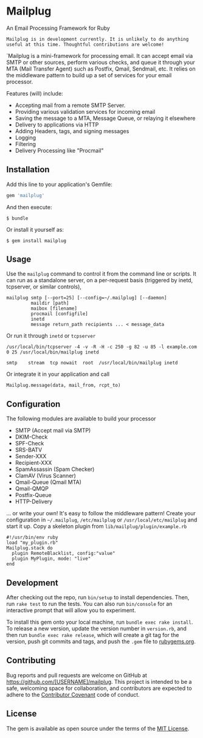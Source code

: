 # Mailplug

An Email Processing Framework for Ruby

    Mailplug is in development currently. It is unlikely to do anything
    useful at this time. Thoughtful contributions are welcome!

`Mailplug is a mini-framework for processing email. It can accept email via SMTP or other sources, perform various checks, and queue it through your MTA (Mail Transfer Agent) such as Postfix, Qmail, Sendmail, etc. It relies on the middleware pattern to build up a set of services for your email processor.

Features (will) include:

- Accepting mail from a remote SMTP Server.
- Providing various validation services for incoming email
- Saving the message to a MTA, Message Queue, or relaying it elsewhere
- Delivery to applications via HTTP
- Adding Headers, tags, and signing messages
- Logging
- Filtering
- Delivery Processing like "Procmail"

## Installation

Add this line to your application's Gemfile:

```ruby
gem 'mailplug'
```

And then execute:

    $ bundle

Or install it yourself as:

    $ gem install mailplug

## Usage

Use the `mailplug` command to control it from the command line or
scripts. It can run as a standalone server, on a per-request basis
(triggered by inetd, tcpserver, or similar controls),


    mailplug smtp [--port=25] [--config=~/.mailplug] [--daemon]
             maildir [path]
             maibox [filename]
             procmail [configfile]
             inetd
             message return_path recipients ... < message_data

Or run it through `inetd` or `tcpserver`

    /usr/local/bin/tcpserver -4 -v -R -H -c 250 -g 82 -u 85 -l example.com 0 25 /usr/local/bin/mailplug inetd

    smtp    stream  tcp nowait  root  /usr/local/bin/mailplug inetd

Or integrate it in your application and call

    Mailplug.message(data, mail_from, rcpt_to)


## Configuration

The following modules are available to build your processor

- SMTP (Accept mail via SMTP)
- DKIM-Check
- SPF-Check
- SRS-BATV
- Sender-XXX
- Recipient-XXX
- SpamAssassin (Spam Checker)
- ClamAV (Virus Scanner)
- Qmail-Queue (Qmail MTA)
- Qmail-QMQP
- Postfix-Queue
- HTTP-Delivery

... or write your own! It's easy to follow the middleware pattern! Create your configuration in  `~/.mailplug`, `/etc/mailplug` or `/usr/local/etc/mailplug` and start it up. Copy a skeleton plugin from `lib/mailplug/plugin/example.rb`

    #!/usr/bin/env ruby
    load "my_plugin.rb"
    Mailplug.stack do
      plugin RemoteBlacklist, config:"value"
      plugin MyPlugin, mode: "live"
    end


## Development

After checking out the repo, run `bin/setup` to install dependencies. Then, run `rake test` to run the tests. You can also run `bin/console` for an interactive prompt that will allow you to experiment.

To install this gem onto your local machine, run `bundle exec rake install`. To release a new version, update the version number in `version.rb`, and then run `bundle exec rake release`, which will create a git tag for the version, push git commits and tags, and push the `.gem` file to [rubygems.org](https://rubygems.org).

## Contributing

Bug reports and pull requests are welcome on GitHub at https://github.com/[USERNAME]/mailplug. This project is intended to be a safe, welcoming space for collaboration, and contributors are expected to adhere to the [Contributor Covenant](contributor-covenant.org) code of conduct.


## License

The gem is available as open source under the terms of the [MIT License](http://opensource.org/licenses/MIT).

